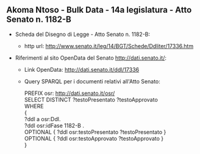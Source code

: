 ## Akoma Ntoso - Bulk Data - 14a legislatura - Atto Senato n. 1182-B ##

* Scheda del Disegno di Legge - Atto Senato n. 1182-B:
	* http url: http://www.senato.it/leg/14/BGT/Schede/Ddliter/17336.htm

* Riferimenti al sito OpenData del Senato http://dati.senato.it/:
	* Link OpenData: http://dati.senato.it/ddl/17336
	* Query SPARQL per i documenti relativi all'Atto Senato:

        PREFIX osr: <http://dati.senato.it/osr/>  
		SELECT DISTINCT ?testoPresentato ?testoApprovato  
		WHERE  
		{  
		    ?ddl a osr:Ddl.  
		    ?ddl osr:idFase 1182-B .  
		    OPTIONAL { ?ddl osr:testoPresentato ?testoPresentato }  
		    OPTIONAL { ?ddl osr:testoApprovato ?testoApprovato }  
		}
		